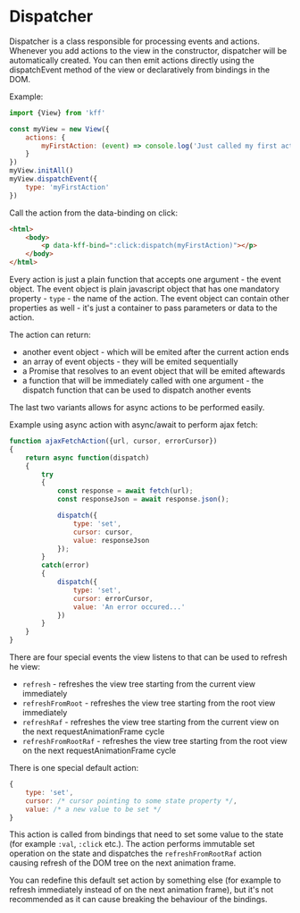 
# Dispatcher

Dispatcher is a class responsible for processing events and actions. Whenever you add actions to the view in the constructor, dispatcher will be automatically created. You can then emit actions directly using the dispatchEvent method of the view or declaratively from bindings in the DOM.

Example:

```js
import {View} from 'kff'

const myView = new View({
    actions: {
        myFirstAction: (event) => console.log('Just called my first action!')
    }
})
myView.initAll()
myView.dispatchEvent({
    type: 'myFirstAction'
})
```

Call the action from the data-binding on click:

```html
<html>
    <body>
        <p data-kff-bind=":click:dispatch(myFirstAction)"></p>
    </body>
</html>
```

Every action is just a plain function that accepts one argument - the event object. The event object is plain javascript object that has one mandatory property - `type` - the name of the action. The event object can contain other properties as well - it's just a container to pass parameters or data to the action.

The action can return:

* another event object - which will be emited after the current action ends
* an array of event objects - they will be emited sequentially
* a Promise that resolves to an event object that will be emited aftewards
* a function that will be immediately called with one argument - the dispatch function that can be used to dispatch another events

The last two variants allows for async actions to be performed easily.

Example using async action with async/await to perform ajax fetch:

```js
function ajaxFetchAction({url, cursor, errorCursor})
{
    return async function(dispatch)
    {
        try
        {
            const response = await fetch(url);
            const responseJson = await response.json();

            dispatch({
                type: 'set',
                cursor: cursor,
                value: responseJson
            });
        }
        catch(error)
        {
            dispatch({
                type: 'set',
                cursor: errorCursor,
                value: 'An error occured...'
            })
        }
    }
}
```

There are four special events the view listens to that can be used to refresh he view:

* `refresh` - refreshes the view tree starting from the current view immediately
* `refreshFromRoot` - refreshes the view tree starting from the root view immediately
* `refreshRaf` - refreshes the view tree starting from the current view on the next requestAnimationFrame cycle
* `refreshFromRootRaf` - refreshes the view tree starting from the root view on the next requestAnimationFrame cycle

There is one special default action:

```js
{
    type: 'set',
    cursor: /* cursor pointing to some state property */,
    value: /* a new value to be set */
}
```

This action is called from bindings that need to set some value to the state (for example `:val`, `:click` etc.). The action performs immutable set operation on the state and dispatches the `refreshFromRootRaf` action causing refresh of the DOM tree on the next animation frame.

You can redefine this default set action by something else (for example to refresh immediately instead of on the next animation frame), but it's not recommended as it can cause breaking the behaviour of the bindings.
